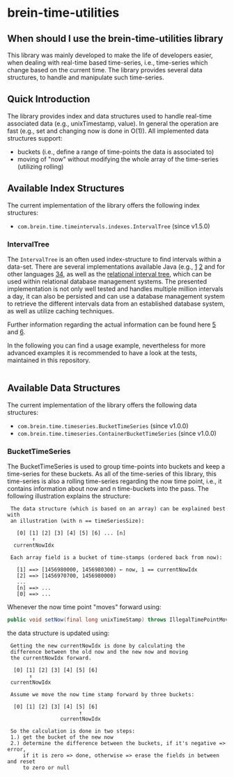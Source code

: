 # brein-time-utilities

## When should I use the brein-time-utilities library
This library was mainly developed to make the life of developers easier, when dealing with
real-time based time-series, i.e., time-series which change based on the current time. The
library provides several data structures, to handle and manipulate such time-series.

## Quick Introduction
The library provides index and data structures used to handle real-time associated data
(e.g., unixTimestamp, value). In general the operation are fast (e.g., set and changing
 now is done in O(1)). All implemented data structures support:
* buckets (i.e., define a range of time-points the data is associated to)
* moving of "now" without modifying the whole array of the time-series (utilizing rolling)

## Available Index Structures
The current implementation of the library offers the following index structures:
- `com.brein.time.timeintervals.indexes.IntervalTree` (since v1.5.0)

### IntervalTree
The `IntervalTree` is an often used index-structure to find intervals within a data-set. There 
are several implementations available Java (e.g., [1](https://github.com/kevinjdolan/intervaltree)
[2](https://github.com/search?l=Java&p=1&q=intervaltree&type=Repositories&utf8=%E2%9C%93) and for 
other languages [3](https://github.com/chaimleib/intervaltree)[4](http://code.google.com/p/intervaltree/), 
as well as the [relational interval tree](http://blogs.solidq.com/en/sqlserver/static-relational-interval-tree/), 
which can be used within relational database management systems. The presented implementation 
is not only well tested and handles multiple million intervals a day, it can also be persisted 
and can use a database management system to retrieve the different intervals data from an established
database system, as well as utilize caching techniques.

Further information regarding the actual information can be found here [5](http://www.geeksforgeeks.org/interval-tree/)
and [6](http://www.davismol.net/2016/02/07/data-structures-augmented-interval-tree-to-search-for-interval-overlapping/).

In the following you can find a usage example, nevertheless for more advanced examples it is recommended
to have a look at the tests, maintained in this repository.

```java

```

## Available Data Structures
The current implementation of the library offers the following data structures:
- `com.brein.time.timeseries.BucketTimeSeries` (since v1.0.0)
- `com.brein.time.timeseries.ContainerBucketTimeSeries` (since v1.0.0)

### BucketTimeSeries
The BucketTimeSeries is used to group time-points into buckets and keep a time-series
for these buckets. As all of the time-series of this library, this time-series is also
a rolling time-series regarding the now time point, i.e., it contains information about
now and n time-buckets into the pass. The following illustration explains the structure:

```
 The data structure (which is based on an array) can be explained best with
 an illustration (with n == timeSeriesSize):

   [0] [1] [2] [3] [4] [5] [6] ... [n]
        ↑
  currentNowIdx

 Each array field is a bucket of time-stamps (ordered back from now):

   [1] ==> [1456980000, 1456980300) ← now, 1 == currentNowIdx
   [2] ==> [1456970700, 1456980000)
   ...
   [n] ==> ...
   [0] ==> ...
```

Whenever the now time point "moves" forward using:

```java
public void setNow(final long unixTimeStamp) throws IllegalTimePointMovement
```

the data structure is updated using:

```
 Getting the new currentNowIdx is done by calculating the
 difference between the old now and the new now and moving
 the currentNowIdx forward.

  [0] [1] [2] [3] [4] [5] [6]
       ↑
 currentNowIdx

 Assume we move the now time stamp forward by three buckets:

  [0] [1] [2] [3] [4] [5] [6]
                       ↑
                 currentNowIdx

 So the calculation is done in two steps:
 1.) get the bucket of the new now
 2.) determine the difference between the buckets, if it's negative => error,
     if it is zero => done, otherwise => erase the fields in between and reset
     to zero or null
```
